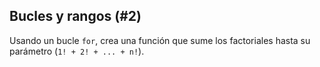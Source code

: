 ## Bucles y rangos (#2)

Usando un bucle `for`, crea una función que sume los factoriales hasta su
parámetro (`1! + 2! + ... + n!`).